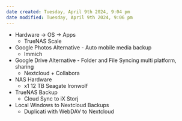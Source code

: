 ```yaml
---
date created: Tuesday, April 9th 2024, 9:04 pm
date modified: Tuesday, April 9th 2024, 9:06 pm
---
```


- Hardware -> OS -> Apps
	- TrueNAS Scale
- Google Photos Alternative - Auto mobile media backup
	- Immich
- Google Drive Alternative - Folder and File Syncing multi platform, sharing
	- Nextcloud + Collabora
- NAS Hardware
	- x1 12 TB Seagate Ironwolf
- TrueNAS Backup
	- Cloud Sync to iX Storj
- Local Windows to Nextcloud Backups
	- Duplicati with WebDAV to Nextcloud